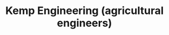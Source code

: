 ---
title: "Kemp Engineering (agricultural engineers)"
url: /dounby/kemp-engineering-agricultural-engineers/
shop: Landwirtschaftlich
---